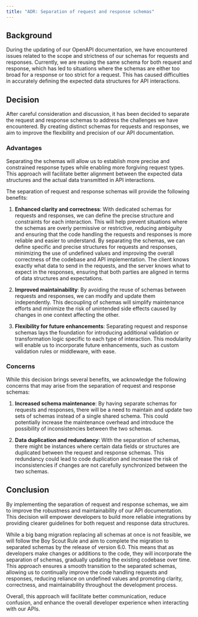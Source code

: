 ```yaml
---
title: "ADR: Separation of request and response schemas"
---
```


## Background

During the updating of our OpenAPI documentation, we have encountered issues related to the scope and strictness of our schemas for requests and responses. Currently, we are reusing the same schema for both request and response, which has led to situations where the schemas are either too broad for a response or too strict for a request. This has caused difficulties in accurately defining the expected data structures for API interactions.

## Decision

After careful consideration and discussion, it has been decided to separate the request and response schemas to address the challenges we have encountered. By creating distinct schemas for requests and responses, we aim to improve the flexibility and precision of our API documentation.

### Advantages

Separating the schemas will allow us to establish more precise and constrained response types while enabling more forgiving request types. This approach will facilitate better alignment between the expected data structures and the actual data transmitted in API interactions.

The separation of request and response schemas will provide the following benefits:

1. **Enhanced clarity and correctness**: With dedicated schemas for requests and responses, we can define the precise structure and constraints for each interaction. This will help prevent situations where the schemas are overly permissive or restrictive, reducing ambiguity and ensuring that the code handling the requests and responses is more reliable and easier to understand. By separating the schemas, we can define specific and precise structures for requests and responses, minimizing the use of undefined values and improving the overall correctness of the codebase and API implementation. The client knows exactly what data to send in the requests, and the server knows what to expect in the responses, ensuring that both parties are aligned in terms of data structures and expectations.

2. **Improved maintainability**: By avoiding the reuse of schemas between requests and responses, we can modify and update them independently. This decoupling of schemas will simplify maintenance efforts and minimize the risk of unintended side effects caused by changes in one context affecting the other.

3. **Flexibility for future enhancements**: Separating request and response schemas lays the foundation for introducing additional validation or transformation logic specific to each type of interaction. This modularity will enable us to incorporate future enhancements, such as custom validation rules or middleware, with ease.

### Concerns

While this decision brings several benefits, we acknowledge the following concerns that may arise from the separation of request and response schemas:

1. **Increased schema maintenance**: By having separate schemas for requests and responses, there will be a need to maintain and update two sets of schemas instead of a single shared schema. This could potentially increase the maintenance overhead and introduce the possibility of inconsistencies between the two schemas.

2. **Data duplication and redundancy**: With the separation of schemas, there might be instances where certain data fields or structures are duplicated between the request and response schemas. This redundancy could lead to code duplication and increase the risk of inconsistencies if changes are not carefully synchronized between the two schemas.


## Conclusion

By implementing the separation of request and response schemas, we aim to improve the robustness and maintainability of our API documentation. This decision will empower developers to build more reliable integrations by providing clearer guidelines for both request and response data structures.

While a big bang migration replacing all schemas at once is not feasible, we will follow the Boy Scout Rule and aim to complete the migration to separated schemas by the release of version 6.0. This means that as developers make changes or additions to the code, they will incorporate the separation of schemas, gradually updating the existing codebase over time. This approach ensures a smooth transition to the separated schemas, allowing us to continually improve the code handling requests and responses, reducing reliance on undefined values and promoting clarity, correctness, and maintainability throughout the development process.

Overall, this approach will facilitate better communication, reduce confusion, and enhance the overall developer experience when interacting with our APIs.
